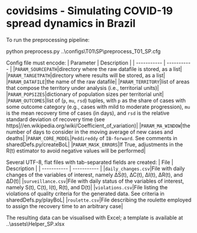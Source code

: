 # covidsims - Simulating COVID-19 spread dynamics in Brazil

To run the preprocessing pipeline:

python preprocess.py ..\configs\T01\SP\preprocess_T01_SP.cfg

Config file must encode:
| Parameter | Description |
| ----------- | ----------- |
|`PARAM_SOURCEPATH`|directory where the raw datafile is stored, as a list|
|`PARAM_TARGETPATH`|directory where results will be stored, as a list|
|`PARAM_DATAFILE`|the name of the raw datafile|
|`PARAM_TERRITORY`|list of areas that compose the territory under analysis (i.e., territorial units)|
|`PARAM_POPSIZES`|dictionary of population sizes per territorial unit|
|`PARAM_OUTCOMES`|list of (`p`, `mu`, `rsd`) tuples, with `p` as the share of cases with some outcome category (e.g., cases with mild to moderate progression), `mu` is the mean recovery time of cases (in days), and `rsd` is the relative standard deviation of recovery time (see https|//en.wikipedia.org/wiki/Coefficient_of_variation)|
|`PARAM_MA_WINDOW`|the number of days to consider in the moving average of new cases and deaths|
|`PARAM_CORE_MODEL`|`Peddireddy` of `IB-forward`. See comments in sharedDefs.py/createBoL|
|`PARAM_MASK_ERRORS`|If True, adjustments in the R(t) estimator to avoid negative values will be performed|


Several UTF-8, flat files with tab-separated fields are created:
| File | Description |
| ----------- | ----------- |
|`daily_changes.csv`|File with daily changes of the variables of interest, namely ∆S(t), ∆C(t), ∆I(t), ∆R(t), and ∆D(t)|
|`surveillance.csv`|File with daily status of the variables of interest, namely S(t), C(t), I(t), R(t), and D(t)|
|`violations.csv`|File listing the violations of quality criteria for the generated data. See criteria in sharedDefs.py/playBoL|
|`roulette.csv`|File describing the roulette employed to assign the recovery time to an arbitrary case|


The resulting data can be visualised with Excel; a template is available at ..\assets\Helper_SP.xlsx
